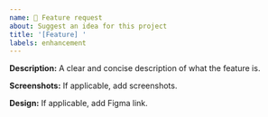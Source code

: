 ```yaml
---
name: 🚀 Feature request
about: Suggest an idea for this project
title: '[Feature] '
labels: enhancement
---
```


**Description:**
A clear and concise description of what the feature is.

**Screenshots:**
If applicable, add screenshots.

**Design:**
If applicable, add Figma link.
